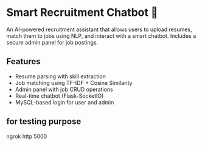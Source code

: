 # Smart Recruitment Chatbot 🤖

An AI-powered recruitment assistant that allows users to upload resumes, match them to jobs using NLP, and interact with a smart chatbot. Includes a secure admin panel for job postings.

## Features
- Resume parsing with skill extraction
- Job matching using TF-IDF + Cosine Similarity
- Admin panel with job CRUD operations
- Real-time chatbot (Flask-SocketIO)
- MySQL-based login for user and admin

## for testing purpose
ngrok http 5000 